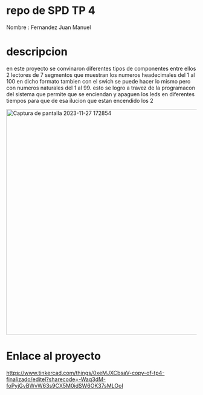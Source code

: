 # repo de SPD TP 4
Nombre : Fernandez Juan Manuel
# descripcion
en este proyecto se convinaron diferentes tipos de componentes entre ellos 2 lectores de 7 segmentos que muestran los numeros headecimales del 1 al 100 en dicho formato tambien con el swich se puede hacer lo mismo pero con numeros naturales del 1  al 99. esto se logro a travez de la programacon del sistema que permite que se enciendan y apaguen los leds en diferentes tiempos para que de esa ilucion que estan encendido los 2



<img width="597" alt="Captura de pantalla 2023-11-27 172854" src="https://github.com/Juanma7882/repo-de-SPD-tp4/assets/138984815/9cec4e14-897d-4748-abdb-a3d19dbc2f1f">


# Enlace al proyecto

https://www.tinkercad.com/things/0xeMJXCbsaV-copy-of-tp4-finalizado/editel?sharecode=-Waq3dM-foPyjGvBWvW63s9CX5M0idSW6OK37sMLOoI
